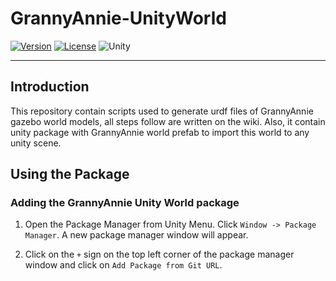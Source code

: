 # GrannyAnnie-UnityWorld

[![Version](https://img.shields.io/github/v/tag/patricia241/GrannyAnnie-UnityWorld)](https://github.com/patricia241/GrannyAnnie-UnityWorld/releases)
[![License](https://img.shields.io/badge/license-Apache--2.0-green.svg)](LICENSE.md)
![Unity](https://img.shields.io/badge/unity-2021.3.16f1-brightgreen)

---

## Introduction  

This repository contain scripts used to generate urdf files of GrannyAnnie gazebo world models, all steps follow are written on the wiki. Also, it contain unity package with GrannyAnnie world prefab to import this world to any unity scene.  

## Using the Package  
### Adding the GrannyAnnie Unity World package  

1. Open the Package Manager from Unity Menu. Click `Window -> Package Manager`. A new package manager window will appear.  

2. Click on the `+` sign on the top left corner of the package manager window and click on `Add Package from Git URL`. 
